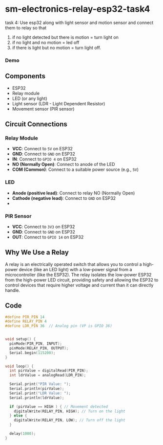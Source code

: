 # sm-electronics-relay-esp32-task4
task 4: Use esp32 along with light sensor and motion sensor and connect them to relay so that 
1) if no light detected but there is motion = turn light on
2) if no light and no motion = led off
3) if there is light but no motion = turn light off.

### Demo

## Components

- ESP32
- Relay module
- LED (or any light)
- Light sensor (LDR - Light Dependent Resistor)
- Movement sensor (PIR sensor)


## Circuit Connections

### Relay Module
- **VCC**: Connect to `5V` on ESP32
- **GND**: Connect to `GND` on ESP32
- **IN**: Connect to `GPIO 4` on ESP32
- **NO (Normally Open)**: Connect to anode of the LED
- **COM (Common)**: Connect to a suitable power source (e.g., `5V`)

### LED
- **Anode (positive lead)**: Connect to relay NO (Normally Open)
- **Cathode (negative lead)**: Connect to `GND` on ESP32 
- 
### PIR Sensor
- **VCC**: Connect to `3V3` on ESP32
- **GND**: Connect to `GND` on ESP32
- **OUT**: Connect to `GPIO 14` on ESP32

## Why We Use a Relay

A relay is an electrically operated switch that allows you to control a high-power device (like an LED light) with a low-power signal from a microcontroller (like the ESP32). The relay isolates the low-power ESP32 from the high-power LED circuit, providing safety and allowing the ESP32 to control devices that require higher voltage and current than it can directly handle.

## Code

```cpp
#define PIR_PIN 14
#define RELAY_PIN 4
#define LDR_PIN 36  // Analog pin (VP is GPIO 36)


void setup() {
  pinMode(PIR_PIN, INPUT);
  pinMode(RELAY_PIN, OUTPUT);
  Serial.begin(115200);
}

void loop() {
  int pirValue = digitalRead(PIR_PIN);
  int ldrValue = analogRead(LDR_PIN);

  Serial.print("PIR Value: ");
  Serial.println(pirValue);
  Serial.print("LDR Value: ");
  Serial.println(ldrValue);

  if (pirValue == HIGH ) { // Movement detected 
    digitalWrite(RELAY_PIN, HIGH); // Turn on the light
  } else {
    digitalWrite(RELAY_PIN, LOW); // Turn off the light
  }

  delay(1000); 
}
```


